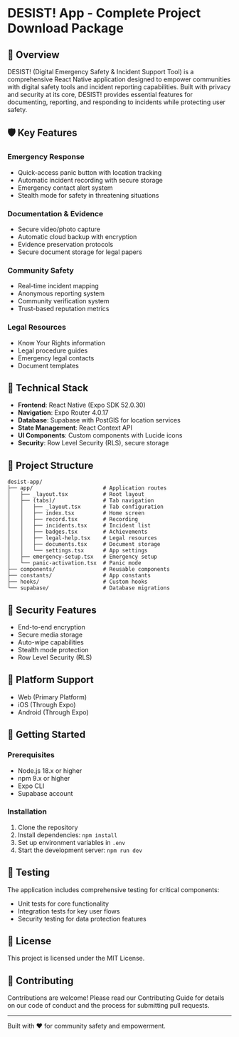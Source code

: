 # DESIST! App - Complete Project Download Package

## 📱 Overview

DESIST! (Digital Emergency Safety & Incident Support Tool) is a comprehensive React Native application designed to empower communities with digital safety tools and incident reporting capabilities. Built with privacy and security at its core, DESIST! provides essential features for documenting, reporting, and responding to incidents while protecting user safety.

## 🛡️ Key Features

### Emergency Response
- Quick-access panic button with location tracking
- Automatic incident recording with secure storage
- Emergency contact alert system
- Stealth mode for safety in threatening situations

### Documentation & Evidence
- Secure video/photo capture
- Automatic cloud backup with encryption
- Evidence preservation protocols
- Secure document storage for legal papers

### Community Safety
- Real-time incident mapping
- Anonymous reporting system
- Community verification system
- Trust-based reputation metrics

### Legal Resources
- Know Your Rights information
- Legal procedure guides
- Emergency legal contacts
- Document templates

## 🧰 Technical Stack

- **Frontend**: React Native (Expo SDK 52.0.30)
- **Navigation**: Expo Router 4.0.17
- **Database**: Supabase with PostGIS for location services
- **State Management**: React Context API
- **UI Components**: Custom components with Lucide icons
- **Security**: Row Level Security (RLS), secure storage

## 📂 Project Structure

```
desist-app/
├── app/                      # Application routes
│   ├── _layout.tsx           # Root layout
│   ├── (tabs)/               # Tab navigation
│   │   ├── _layout.tsx       # Tab configuration
│   │   ├── index.tsx         # Home screen
│   │   ├── record.tsx        # Recording
│   │   ├── incidents.tsx     # Incident list
│   │   ├── badges.tsx        # Achievements
│   │   ├── legal-help.tsx    # Legal resources
│   │   ├── documents.tsx     # Document storage
│   │   └── settings.tsx      # App settings
│   ├── emergency-setup.tsx   # Emergency setup
│   └── panic-activation.tsx  # Panic mode
├── components/               # Reusable components
├── constants/                # App constants
├── hooks/                    # Custom hooks
└── supabase/                 # Database migrations
```

## 🔐 Security Features

- End-to-end encryption
- Secure media storage
- Auto-wipe capabilities
- Stealth mode protection
- Row Level Security (RLS)

## 📱 Platform Support

- Web (Primary Platform)
- iOS (Through Expo)
- Android (Through Expo)

## 🚀 Getting Started

### Prerequisites

- Node.js 18.x or higher
- npm 9.x or higher
- Expo CLI
- Supabase account

### Installation

1. Clone the repository
2. Install dependencies: `npm install`
3. Set up environment variables in `.env`
4. Start the development server: `npm run dev`

## 🧪 Testing

The application includes comprehensive testing for critical components:

- Unit tests for core functionality
- Integration tests for key user flows
- Security testing for data protection features

## 📄 License

This project is licensed under the MIT License.

## 🤝 Contributing

Contributions are welcome! Please read our Contributing Guide for details on our code of conduct and the process for submitting pull requests.

---

Built with ❤️ for community safety and empowerment.